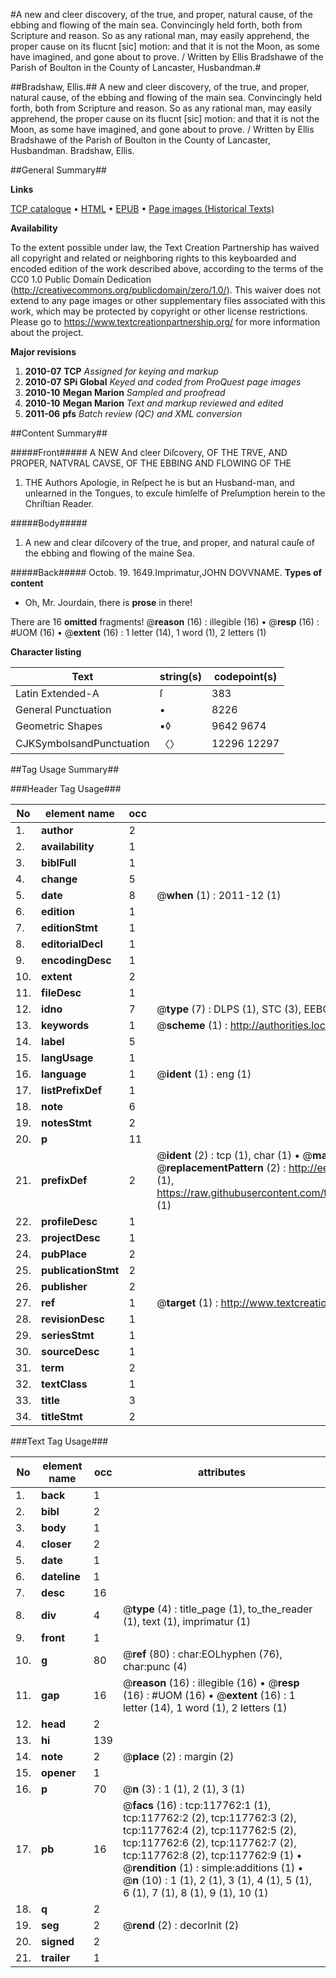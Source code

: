 #A new and cleer discovery, of the true, and proper, natural cause, of the ebbing and flowing of the main sea. Convincingly held forth, both from Scripture and reason. So as any rational man, may easily apprehend, the proper cause on its flucnt [sic] motion: and that it is not the Moon, as some have imagined, and gone about to prove. / Written by Ellis Bradshawe of the Parish of Boulton in the County of Lancaster, Husbandman.#

##Bradshaw, Ellis.##
A new and cleer discovery, of the true, and proper, natural cause, of the ebbing and flowing of the main sea. Convincingly held forth, both from Scripture and reason. So as any rational man, may easily apprehend, the proper cause on its flucnt [sic] motion: and that it is not the Moon, as some have imagined, and gone about to prove. / Written by Ellis Bradshawe of the Parish of Boulton in the County of Lancaster, Husbandman.
Bradshaw, Ellis.

##General Summary##

**Links**

[TCP catalogue](http://www.ota.ox.ac.uk/tcp/)  • 
[HTML](http://tei.it.ox.ac.uk/tcp/Texts-HTML/free/A77/A77226.html)  • 
[EPUB](http://tei.it.ox.ac.uk/tcp/Texts-EPUB/free/A77/A77226.epub) • 
[Page images (Historical Texts)](https://historicaltexts.jisc.ac.uk/eebo-99865517e)

**Availability**

To the extent possible under law, the Text Creation Partnership has waived all copyright and related or neighboring rights to this keyboarded and encoded edition of the work described above, according to the terms of the CC0 1.0 Public Domain Dedication (http://creativecommons.org/publicdomain/zero/1.0/). This waiver does not extend to any page images or other supplementary files associated with this work, which may be protected by copyright or other license restrictions. Please go to https://www.textcreationpartnership.org/ for more information about the project.

**Major revisions**

1. __2010-07__ __TCP__ *Assigned for keying and markup*
1. __2010-07__ __SPi Global__ *Keyed and coded from ProQuest page images*
1. __2010-10__ __Megan Marion__ *Sampled and proofread*
1. __2010-10__ __Megan Marion__ *Text and markup reviewed and edited*
1. __2011-06__ __pfs__ *Batch review (QC) and XML conversion*

##Content Summary##

#####Front#####
A NEW And cleer Diſcovery, OF THE TRVE, AND PROPER, NATVRAL CAVSE, OF THE EBBING AND FLOWING OF THE 
1. THE Authors Apologie, in Reſpect he is but an Husband-man, and unlearned in the Tongues, to excuſe himſelfe of Preſumption herein to the Chriſtian Reader.

#####Body#####

1. A new and clear diſcovery of the true, and proper, and natural cauſe of the ebbing and flowing of the maine Sea.

#####Back#####
Octob. 19. 1649.Imprimatur,JOHN DOVVNAME.
**Types of content**

  * Oh, Mr. Jourdain, there is **prose** in there!

There are 16 **omitted** fragments! 
 @__reason__ (16) : illegible (16)  •  @__resp__ (16) : #UOM (16)  •  @__extent__ (16) : 1 letter (14), 1 word (1), 2 letters (1)

**Character listing**


|Text|string(s)|codepoint(s)|
|---|---|---|
|Latin Extended-A|ſ|383|
|General Punctuation|•|8226|
|Geometric Shapes|▪◊|9642 9674|
|CJKSymbolsandPunctuation|〈〉|12296 12297|

##Tag Usage Summary##

###Header Tag Usage###

|No|element name|occ|attributes|
|---|---|---|---|
|1.|__author__|2||
|2.|__availability__|1||
|3.|__biblFull__|1||
|4.|__change__|5||
|5.|__date__|8| @__when__ (1) : 2011-12 (1)|
|6.|__edition__|1||
|7.|__editionStmt__|1||
|8.|__editorialDecl__|1||
|9.|__encodingDesc__|1||
|10.|__extent__|2||
|11.|__fileDesc__|1||
|12.|__idno__|7| @__type__ (7) : DLPS (1), STC (3), EEBO-CITATION (1), PROQUEST (1), VID (1)|
|13.|__keywords__|1| @__scheme__ (1) : http://authorities.loc.gov/ (1)|
|14.|__label__|5||
|15.|__langUsage__|1||
|16.|__language__|1| @__ident__ (1) : eng (1)|
|17.|__listPrefixDef__|1||
|18.|__note__|6||
|19.|__notesStmt__|2||
|20.|__p__|11||
|21.|__prefixDef__|2| @__ident__ (2) : tcp (1), char (1)  •  @__matchPattern__ (2) : ([0-9\-]+):([0-9IVX]+) (1), (.+) (1)  •  @__replacementPattern__ (2) : http://eebo.chadwyck.com/downloadtiff?vid=$1&page=$2 (1), https://raw.githubusercontent.com/textcreationpartnership/Texts/master/tcpchars.xml#$1 (1)|
|22.|__profileDesc__|1||
|23.|__projectDesc__|1||
|24.|__pubPlace__|2||
|25.|__publicationStmt__|2||
|26.|__publisher__|2||
|27.|__ref__|1| @__target__ (1) : http://www.textcreationpartnership.org/docs/. (1)|
|28.|__revisionDesc__|1||
|29.|__seriesStmt__|1||
|30.|__sourceDesc__|1||
|31.|__term__|2||
|32.|__textClass__|1||
|33.|__title__|3||
|34.|__titleStmt__|2||


###Text Tag Usage###

|No|element name|occ|attributes|
|---|---|---|---|
|1.|__back__|1||
|2.|__bibl__|2||
|3.|__body__|1||
|4.|__closer__|2||
|5.|__date__|1||
|6.|__dateline__|1||
|7.|__desc__|16||
|8.|__div__|4| @__type__ (4) : title_page (1), to_the_reader (1), text (1), imprimatur (1)|
|9.|__front__|1||
|10.|__g__|80| @__ref__ (80) : char:EOLhyphen (76), char:punc (4)|
|11.|__gap__|16| @__reason__ (16) : illegible (16)  •  @__resp__ (16) : #UOM (16)  •  @__extent__ (16) : 1 letter (14), 1 word (1), 2 letters (1)|
|12.|__head__|2||
|13.|__hi__|139||
|14.|__note__|2| @__place__ (2) : margin (2)|
|15.|__opener__|1||
|16.|__p__|70| @__n__ (3) : 1 (1), 2 (1), 3 (1)|
|17.|__pb__|16| @__facs__ (16) : tcp:117762:1 (1), tcp:117762:2 (2), tcp:117762:3 (2), tcp:117762:4 (2), tcp:117762:5 (2), tcp:117762:6 (2), tcp:117762:7 (2), tcp:117762:8 (2), tcp:117762:9 (1)  •  @__rendition__ (1) : simple:additions (1)  •  @__n__ (10) : 1 (1), 2 (1), 3 (1), 4 (1), 5 (1), 6 (1), 7 (1), 8 (1), 9 (1), 10 (1)|
|18.|__q__|2||
|19.|__seg__|2| @__rend__ (2) : decorInit (2)|
|20.|__signed__|2||
|21.|__trailer__|1||
